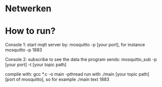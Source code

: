 # Netwerken

# How to run?

Console 1:
start mqtt server by: mosquitto -p [your port], for instance mosquitto -p 1883

Console 2:
subscribe to see the data the program sends:  mosquitto_sub -p [your port] -t [your topic path]

compile with: gcc *.c -o main -pthread
run with ./main [your topic path] [port of mosquitto], so for example ./main text 1883

